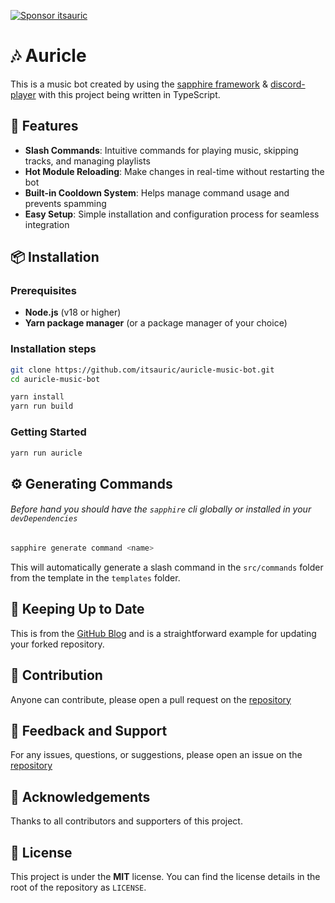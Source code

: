 [![Sponsor itsauric](https://img.shields.io/badge/Sponsor-itsauric-pink?style=for-the-badge&logo=github)](https://github.com/sponsors/itsauric)

# 🎶 Auricle

This is a music bot created by using the [sapphire framework][sapphire] & [discord-player][discord-player] with this project being written in TypeScript.

## 🚀 Features
- **Slash Commands**: Intuitive commands for playing music, skipping tracks, and managing playlists
- **Hot Module Reloading**: Make changes in real-time without restarting the bot
- **Built-in Cooldown System**: Helps manage command usage and prevents spamming
- **Easy Setup**: Simple installation and configuration process for seamless integration

## 📦 Installation

### Prerequisites
- **Node.js** (v18 or higher)
- **Yarn package manager** (or a package manager of your choice)

### Installation steps
```bash
git clone https://github.com/itsauric/auricle-music-bot.git
cd auricle-music-bot
```
```bash
yarn install
yarn run build
```

### Getting Started
```bash
yarn run auricle
```

## ⚙️ Generating Commands

###### Before hand you should have the `sapphire` cli globally or installed in your `devDependencies`
```bash
sapphire generate command <name>
```
This will automatically generate a slash command in the `src/commands` folder from the template in the `templates` folder.

## 🔄 Keeping Up to Date

This is from the [GitHub Blog][github] and is a straightforward example for updating your forked repository.

## 🤝 Contribution

Anyone can contribute, please open a pull request on the [repository](repo)

## 💬 Feedback and Support

For any issues, questions, or suggestions, please open an issue on the [repository](repo)

## 📄 Acknowledgements

Thanks to all contributors and supporters of this project.

## 📜 License

This project is under the **MIT** license. You can find the license details in the root of the repository as `LICENSE`.

[repo]: https://github.com/itsauric/auricle-music-bot
[github]: https://github.blog/changelog/2021-05-06-sync-an-out-of-date-branch-of-a-fork-from-the-web/
[sapphire]: https://github.com/sapphiredev/framework
[discord-player]: https://github.com/Androz2091/discord-player/tree/develop
